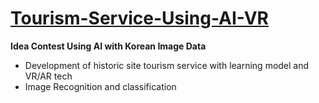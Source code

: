 # [Tourism-Service-Using-AI-VR](https://github.com/GodJiLee/Tourism-Service-Using-AI-VR/blob/main/2019%20%ED%95%99%EC%8A%B5%20%EB%8D%B0%EC%9D%B4%ED%84%B0%20%EC%9D%B8%EA%B3%B5%EC%A7%80%EB%8A%A5%20%EA%B3%B5%EB%AA%A8%EC%A0%84_%ED%88%AC%EB%A0%88%EC%A0%B8-%EC%95%95%EC%B6%95%EB%90%A8.pdf)

**Idea Contest Using AI with Korean Image Data**

* Development of historic site tourism service with learning model and VR/AR tech
* Image Recognition and classification
